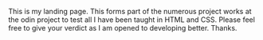 This is my landing page. This forms part of the numerous project works at the odin project to test all I have been taught in HTML and CSS. Please feel free to give your verdict as I am opened to developing better. Thanks.
